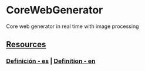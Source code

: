 # CoreWebGenerator
Core web generator in real time with image processing

## [Resources](resources.md)

### [Definición - es](docs/es/definicion.md) | [Definition - en](docs/en/definition.md)